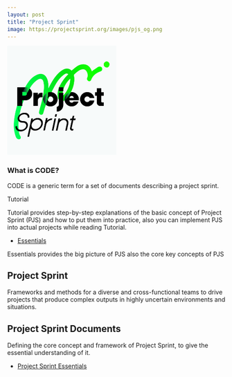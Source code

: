 ```yaml
---
layout: post
title: "Project Sprint"
image: https://projectsprint.org/images/pjs_og.png
---
```


<img alt="Project Sprint" src="../images/pjs_logo.png" width="50%" />

### What is CODE?

CODE is a generic term for a set of documents describing a project sprint.

Tutorial

Tutorial provides step-by-step explanations of the basic concept of Project Sprint (PJS) and how to put them into practice, also you can implement PJS into actual projects while reading Tutorial.

* [Essentials](essentials/index.md)

Essentials provides the big picture of PJS also the core key concepts of PJS


## Project Sprint

Frameworks and methods for a diverse and cross-functional teams to drive projects that produce complex outputs in highly uncertain environments and situations.

## Project Sprint Documents

Defining the core concept and framework of Project Sprint, to give the essential understanding of it.

* [Project Sprint Essentials](essentials/index.md)
